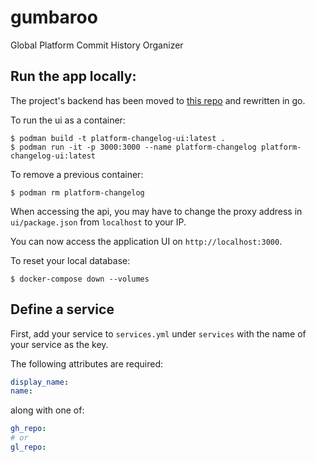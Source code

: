 # gumbaroo
Global Platform Commit History Organizer

## Run the app locally:
The project's backend has been moved to [this repo](https://github.com/RedHatInsights/platform-changelog-go) and rewritten in go.

To run the ui as a container:
```
$ podman build -t platform-changelog-ui:latest .
$ podman run -it -p 3000:3000 --name platform-changelog platform-changelog-ui:latest
```

To remove a previous container:
```
$ podman rm platform-changelog
```

When accessing the api, you may have to change the proxy address in ```ui/package.json``` from ```localhost``` to your IP.


You can now access the application UI on `http://localhost:3000`. 


To reset your local database:
```
$ docker-compose down --volumes
```

## Define a service
First, add your service to `services.yml` under `services` with the name of your
service  as the key.

The following attributes are required:
```yaml
display_name:
name:
```
along with one of:
```yaml
gh_repo:
# or
gl_repo:
```